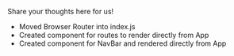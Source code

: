 Share your thoughts here for us!

- Moved Browser Router into index.js
- Created component for routes to render directly from App
- Created component for NavBar and rendered directly from App